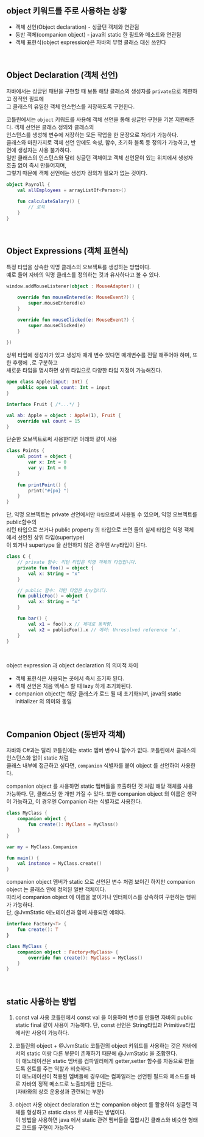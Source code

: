 ## object 키워드를 주로 사용하는 상황
- 객체 선언(Object declaration) - 싱글턴 객체와 연관됨
- 동반 객체(companion object) - java의 static 한 필드와 메소드와 연관됨
- 객체 표현식(object expression)은 자바의 무명 클래스 대신 쓰인다

<br>

## Object Declaration (객체 선언)
자바에서는 싱글턴 패턴을 구현할 때 보통 해당 클래스의 생성자를 `private`으로 제한하고 정적인 필드에       
그 클래스의 유일한 객체 인스턴스를 저장하도록 구현한다.    

코틀린에서는 `object` 키워드를 사용해 객체 선언을 통해 싱글턴 구현을 기본 지원해준다. 객체 선언은 클래스 정의와 클래스의       
인스턴스를 생성해 변수에 저장하는 모든 작업을 한 문장으로 처리가 가능하다.     
클래스와 마찬가지로 객체 선언 안에도 속성, 함수, 초기화 블록 등 정의가 가능하고, 반면에 생성자는 사용 불가하다.     
일반 클래스의 인스턴스와 달리 싱글턴 객체이고 객체 선언문이 있는 위치에서 생성자 호출 없이 즉시 만들어지며,      
그렇기 때문에 객체 선언에는 생성자 정의가 필요가 없는 것이다.

```kotlin
object Payroll {
    val allEmployees = arrayListOf<Person>()
    
    fun calculateSalary() {
        // 로직
    }
}
```

<br>

## Object Expressions (객체 표현식)
특정 타입을 상속한 익명 클래스의 오브젝트를 생성하는 방법이다.      
예로 들어 자바의 익명 클래스를 정의하는 것과 유사하다고 볼 수 있다.

```kotlin
window.addMouseListener(object : MouseAdapter() {
    
    override fun mouseEntered(e: MouseEvent?) {
        super.mouseEntered(e)
    }

    override fun mouseClicked(e: MouseEvent?) {
        super.mouseClicked(e)
    }
    
})
```

상위 타입에 생성자가 있고 생성자 매개 변수 있다면 매개변수를 전달 해주어야 하며, 또한 후행에 `,`로 구분하고      
새로운 타입을 명시하면 상위 타입으로 다양한 타입 지정이 가능해진다.      

```kotlin
open class Apple(input: Int) {
    public open val count: Int = input
}

interface Fruit { /*...*/ }

val ab: Apple = object : Apple(1), Fruit {
    override val count = 15
}
```

단순한 오브젝트로써 사용한다면 아래와 같이 사용
```kotlin
class Points {
    val point = object {
        var x: Int = 0
        var y: Int = 0
    }
    
    fun printPoint() {
        print("#{po} ")
    }
}
```

단, 익명 오브젝트는 private 선언에서만 `타입`으로써 사용될 수 있으며, 익명 오브젝트를 public함수의     
리턴 타입으로 쓰거나 public property 의 타입으로 쓰면 둘의 실제 타입은 익명 객체에서 선언된 상위 타입(supertype)     
이 되거나 supertype 을 선언하지 않은 경우엔 `Any`타입이 된다.

```kotlin
class C {
    // private 함수: 리턴 타입은 익명 객체의 타입입니다.
    private fun foo() = object {
        val x: String = "x"
    }

    // public 함수: 리턴 타입은 Any입니다.
    fun publicFoo() = object {
        val x: String = "x"
    }

    fun bar() {
        val x1 = foo().x // 제대로 동작함.
        val x2 = publicFoo().x // 에러: Unresolved reference 'x'.
    }
}
```

<br>

object expression 과 object declaration 의 의미적 차이

- 객체 표현식은 사용되는 곳에서 즉시 초기화 된다.
- 객체 선언은 처음 엑세스 할 때 lazy 하게 초기화된다.
- companion object는 해당 클래스가 로드 될 때 초기화되며, java의 static initializer 의 의미와 동일



<br>

## Companion Object (동반자 객체)
자바와 C#과는 달리 코틀린에는 static 멤버 변수나 함수가 없다. 코틀린에서 클래스의 인스턴스화 없이 static 처럼      
클래스 내부에 접근하고 싶다면, `companion` 식별자를 붙이 object 를 선언하여 사용한다.

companion object 를 사용하면 static 멤버들을 호출하던 것 처럼 해당 객체를 사용 가능하다.
단, 클래스당 한 개만 가질 수 있다.
또한 companion object 의 이름은 생략이 가능하고, 이 경우엔 Companion 라는 식별자로 사용한다.

```kotlin
class MyClass {
    companion object {
        fun create(): MyClass = MyClass()
    }
}

var my = MyClass.Companion

fun main() {
    val instance = MyClass.create()
}
```

companion object 멤버가 static 으로 선언된 변수 처럼 보이긴 하지만 companion object 는 클래스 안에 정의된 일반 객체이다.     
따라서 companion object 에 이름을 붙이거나 인터페이스를 상속하여 구현하는 행위가 가능하다.      
단, @JvmStatic 애노테이션과 함께 사용되면 예외다.

```kotlin
interface Factory<T> {
    fun create(): T
}

class MyClass {
    companion object : Factory<MyClass> {
        override fun create(): MyClass = MyClass()
    }
}
```

<br>

## static 사용하는 방법
1) const val 사용
코틀린에서 const val 을 이용하여 변수를 만들면 자바의 public static final 같이 사용이 가능하다.
단, const 선언은 String타입과 Primitive타입에서만 사용이 가능하다.
   

2) 코틀린의 object + @JvmStatic 
코틀린의 object 키워드를 사용하는 것은 자바에서의 static 이랑 다른 부분이 존재하기 때문에 @JvmStatic 을 조합한다.     
이 애노테이션은 static 멤버를 컴파일러에게 getter,setter 함수를 자동으로 만들도록 힌트를 주는 역할과 비슷하다.          
이 애노테이션이 적용된 멤버들에 경우에는 컴파일러는 선언된 필드와 메소드를 바로 자바의 정적 메소드로 노출되게끔 만든다.     
(자바와의 상호 운용성과 관련되는 부분)
   

2) object  사용
object declaration 또는 companion object 를 활용하여 싱글턴 객체를 형성하고 static class 로 사용하는 방법이다.           
이 방법을 사용하면 java 에서 static 관련 멤버들을 집합시킨 클래스와 비슷한 형태로 코드를 구현이 가능하다
